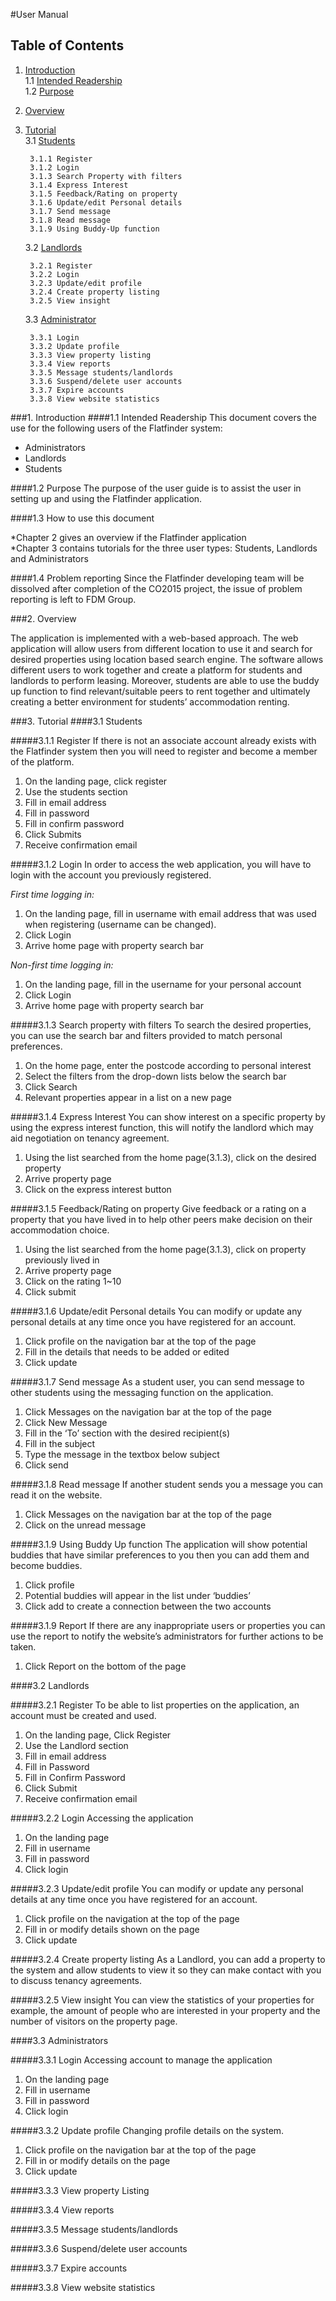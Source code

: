 #User Manual

## Table of Contents
1. [Introduction](#1-introduction)  
1.1 [Intended Readership](#11-intended-readership)  
1.2 [Purpose](#12-purpose)  

2. [Overview](#2-overview)
3. [Tutorial](#3-tutorial)  
3.1 [Students](#31-students)     

        3.1.1 Register  
        3.1.2 Login  
        3.1.3 Search Property with filters  
        3.1.4 Express Interest  
        3.1.5 Feedback/Rating on property  
        3.1.6 Update/edit Personal details  
        3.1.7 Send message  
        3.1.8 Read message  
        3.1.9 Using Buddy-Up function

    3.2 [Landlords](#32-landlords)  
    
        3.2.1 Register  
        3.2.2 Login  
        3.2.3 Update/edit profile  
        3.2.4 Create property listing   
        3.2.5 View insight  

    3.3 [Administrator](#33-administrators)  
        
        3.3.1 Login  
        3.3.2 Update profile  
        3.3.3 View property listing  
        3.3.4 View reports  
        3.3.5 Message students/landlords  
        3.3.6 Suspend/delete user accounts  
        3.3.7 Expire accounts  
        3.3.8 View website statistics


###1. Introduction
####1.1	Intended Readership
This document covers the use for the following users of the Flatfinder system:

* Administrators
* Landlords
* Students  

####1.2	Purpose
The purpose of the user guide is to assist the user in setting up and using the Flatfinder application.

####1.3	How to use this document

*Chapter 2 gives an overview if the Flatfinder application  
*Chapter 3 contains tutorials for the three user types: Students, Landlords and Administrators  

####1.4	Problem reporting
Since the Flatfinder developing team will be dissolved after completion of the CO2015 project, the issue of
problem reporting is left to FDM Group.

 
###2. Overview

The application is implemented with a web-based approach. The web application will allow users from 
different location to use it and search for desired properties using location based search engine. The 
software allows different users to work together and create a platform for students and landlords to 
perform leasing. Moreover, students are able to use the buddy up function to find relevant/suitable 
peers to rent together and ultimately creating a better environment for students’ accommodation renting. 
 
###3. Tutorial
####3.1	Students

#####3.1.1 Register
If there is not an associate account already exists with the Flatfinder system then you will need to
register and become a member of the platform.
 
1. On the landing page, click register
2. Use the students section
3. Fill in email address
4. Fill in password
5. Fill in confirm password
6. Click Submits
7. Receive confirmation email

#####3.1.2 Login
In order to access the web application, you will have to login with the account you previously registered.

*First time logging in:*

1. On the landing page, fill in username with email address that was used when registering
(username can be changed).
2. Click Login
3. Arrive home page with property search bar

*Non-first time logging in:*

1. On the landing page, fill in the username for your personal account
2. Click Login
3. Arrive home page with property search bar

#####3.1.3 Search property with filters
To search the desired properties, you can use the search bar and filters provided to match 
personal preferences. 

1. On the home page, enter the postcode according to personal interest
2. Select the filters from the drop-down lists below the search bar
3. Click Search
4. Relevant properties appear in a list on a new page

#####3.1.4 Express Interest
You can show interest on a specific property by using the express interest function, this will notify
the landlord which may aid negotiation on tenancy agreement. 

1. Using the list searched from the home page(3.1.3), click on the desired property
2. Arrive property page
3. Click on the express interest button

#####3.1.5 Feedback/Rating on property
Give feedback or a rating on a property that you have lived in to help other peers make 
decision on their accommodation choice. 

1. Using the list searched from the home page(3.1.3), click on property previously lived in
2. Arrive property page
3. Click on the rating 1~10
4. Click submit

#####3.1.6 Update/edit Personal details
You can modify or update any personal details at any time once you have registered for 
an account. 

1. Click profile on the navigation bar at the top of the page
2. Fill in the details that needs to be added or edited
3. Click update

#####3.1.7 Send message
As a student user, you can send message to other students using the messaging function
on the application. 

1. Click Messages on the navigation bar at the top of the page
2. Click New Message
3. Fill in the ‘To’ section with the desired recipient(s)
4. Fill in the subject
5. Type the message in the textbox below subject
6. Click send

#####3.1.8 Read message
If another student sends you a message you can read it on the website.

1. Click Messages on the navigation bar at the top of the page
2. Click on the unread message 

#####3.1.9 Using Buddy Up function
The application will show potential buddies that have similar preferences to you then you can 
add them and become buddies. 

1. Click profile 
2. Potential buddies will appear in the list under ‘buddies’
3. Click add to create a connection between the two accounts

#####3.1.9 Report
If there are any inappropriate users or properties you can use the report to notify the website’s
administrators for further actions to be taken.

1. Click Report on the bottom of the page

####3.2	Landlords

#####3.2.1 Register
To be able to list properties on the application, an account must be created and used.

1. On the landing page, Click Register
2. Use the Landlord section
3. Fill in email address
4. Fill in Password
5. Fill in Confirm Password
6. Click Submit
7. Receive confirmation email

#####3.2.2 Login
Accessing the application

1. On the landing page
2. Fill in username
3. Fill in password
4. Click login

#####3.2.3 Update/edit profile
You can modify or update any personal details at any time once you have registered for an account. 

1. Click profile on the navigation at the top of the page
2. Fill in or modify details shown on the page
3. Click update

#####3.2.4 Create property listing
As a Landlord, you can add a property to the system and allow students to view it so they can make
contact with you to discuss tenancy agreements. 

#####3.2.5 View insight
You can view the statistics of your properties for example, the amount of people who are interested
in your property and the number of visitors on the property page.

####3.3	Administrators

#####3.3.1 Login
Accessing account to manage the application

1. On the landing page
2. Fill in username
3. Fill in password
4. Click login

#####3.3.2 Update profile
Changing profile details on the system.

1. Click profile on the navigation bar at the top of the page
2. Fill in or modify details on the page
3. Click update

#####3.3.3 View property Listing

#####3.3.4 View reports

#####3.3.5 Message students/landlords

#####3.3.6 Suspend/delete user accounts

#####3.3.7 Expire accounts

#####3.3.8 View website statistics

